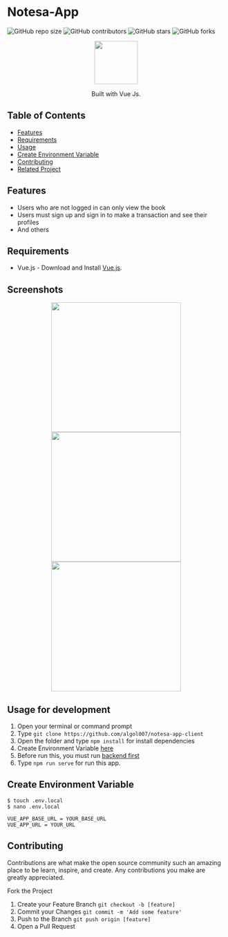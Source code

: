 # Notesa-App

![GitHub repo size](https://img.shields.io/github/repo-size/algol007/notesa-app-client)
![GitHub contributors](https://img.shields.io/github/contributors/algol007/notesa-app-client)
![GitHub stars](https://img.shields.io/github/stars/algol007/notesa-app-client?style=social)
![GitHub forks](https://img.shields.io/github/forks/algol007/notesa-app-client?style=social)

<p align="center">
  <img height="100" src="https://vuejs.org/images/logo.png">
</p>
<p align="center">
  Built with Vue Js.
</p>

## Table of Contents

- [Features](#features)
- [Requirements](#requirements)
- [Usage](#usage-for-development)
- [Create Environment Variable](#create-environment-variable)
- [Contributing](#contributing)
- [Related Project](#related-project-backend)

## Features

- Users who are not logged in can only view the book
- Users must sign up and sign in to make a transaction and see their profiles
- And others

## Requirements

- Vue.js - Download and Install [Vue.js](https://vuejs.org/).

## Screenshots

<p align='center'>
  <image width="300" src='https://github.com/algol007/notesa-app-client/blob/master/src/assets/screenshoot/notesa1.png' />
  <image width="300" src='https://github.com/algol007/notesa-app-client/blob/master/src/assets/screenshoot/notesa2.png' />
  <image width="300" src='https://github.com/algol007/notesa-app-client/blob/master/src/assets/screenshoot/notesa3.png' />
</p>

## Usage for development

1. Open your terminal or command prompt
2. Type `git clone https://github.com/algol007/notesa-app-client`
3. Open the folder and type `npm install` for install dependencies
4. Create Environment Variable [here](#create-environment-variable)
5. Before run this, you must run [backend first](#related-project-backend)
6. Type `npm run serve` for run this app.

## Create Environment Variable

```
$ touch .env.local
$ nano .env.local
```

```
VUE_APP_BASE_URL = YOUR_BASE_URL
VUE_APP_URL = YOUR_URL
```

## Contributing

Contributions are what make the open source community such an amazing place to be learn, inspire, and create. Any contributions you make are greatly appreciated.

Fork the Project
1. Create your Feature Branch  ```git checkout -b [feature]```
2. Commit your Changes ```git commit -m 'Add some feature'```
3. Push to the Branch ```git push origin [feature]```
4. Open a Pull Request
